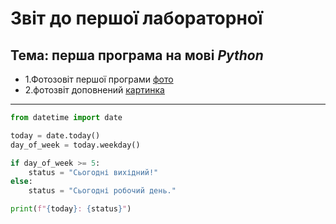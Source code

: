 # Звіт до першої лабораторної
## Тема: перша програма на мові *Python*



+ 1.Фотозовіт першої програми [фото](img1.png)
+ 2.фотозвіт доповнений [картинка](img2.png)



___


```python
from datetime import date

today = date.today()
day_of_week = today.weekday()

if day_of_week >= 5:
    status = "Сьогодні вихідний!"
else:
    status = "Сьогодні робочий день."

print(f"{today}: {status}")

```